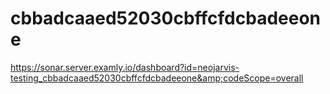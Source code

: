 # cbbadcaaed52030cbffcfdcbadeeone
https://sonar.server.examly.io/dashboard?id=neojarvis-testing_cbbadcaaed52030cbffcfdcbadeeone&amp;codeScope=overall
